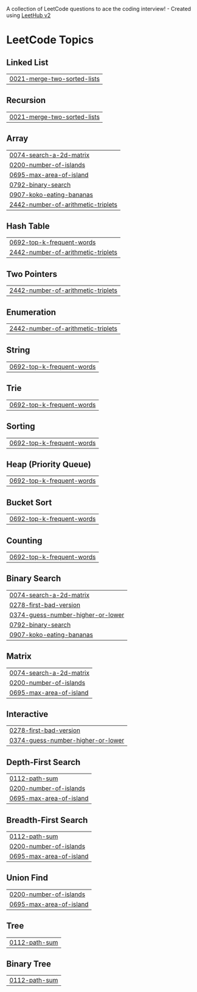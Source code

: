 A collection of LeetCode questions to ace the coding interview! - Created using [LeetHub v2](https://github.com/arunbhardwaj/LeetHub-2.0)
<!---LeetCode Topics Start-->
# LeetCode Topics
## Linked List
|  |
| ------- |
| [0021-merge-two-sorted-lists](https://github.com/ellisajung/leetcode/tree/master/0021-merge-two-sorted-lists) |
## Recursion
|  |
| ------- |
| [0021-merge-two-sorted-lists](https://github.com/ellisajung/leetcode/tree/master/0021-merge-two-sorted-lists) |
## Array
|  |
| ------- |
| [0074-search-a-2d-matrix](https://github.com/ellisajung/leetcode/tree/master/0074-search-a-2d-matrix) |
| [0200-number-of-islands](https://github.com/ellisajung/leetcode/tree/master/0200-number-of-islands) |
| [0695-max-area-of-island](https://github.com/ellisajung/leetcode/tree/master/0695-max-area-of-island) |
| [0792-binary-search](https://github.com/ellisajung/leetcode/tree/master/0792-binary-search) |
| [0907-koko-eating-bananas](https://github.com/ellisajung/leetcode/tree/master/0907-koko-eating-bananas) |
| [2442-number-of-arithmetic-triplets](https://github.com/ellisajung/leetcode/tree/master/2442-number-of-arithmetic-triplets) |
## Hash Table
|  |
| ------- |
| [0692-top-k-frequent-words](https://github.com/ellisajung/leetcode/tree/master/0692-top-k-frequent-words) |
| [2442-number-of-arithmetic-triplets](https://github.com/ellisajung/leetcode/tree/master/2442-number-of-arithmetic-triplets) |
## Two Pointers
|  |
| ------- |
| [2442-number-of-arithmetic-triplets](https://github.com/ellisajung/leetcode/tree/master/2442-number-of-arithmetic-triplets) |
## Enumeration
|  |
| ------- |
| [2442-number-of-arithmetic-triplets](https://github.com/ellisajung/leetcode/tree/master/2442-number-of-arithmetic-triplets) |
## String
|  |
| ------- |
| [0692-top-k-frequent-words](https://github.com/ellisajung/leetcode/tree/master/0692-top-k-frequent-words) |
## Trie
|  |
| ------- |
| [0692-top-k-frequent-words](https://github.com/ellisajung/leetcode/tree/master/0692-top-k-frequent-words) |
## Sorting
|  |
| ------- |
| [0692-top-k-frequent-words](https://github.com/ellisajung/leetcode/tree/master/0692-top-k-frequent-words) |
## Heap (Priority Queue)
|  |
| ------- |
| [0692-top-k-frequent-words](https://github.com/ellisajung/leetcode/tree/master/0692-top-k-frequent-words) |
## Bucket Sort
|  |
| ------- |
| [0692-top-k-frequent-words](https://github.com/ellisajung/leetcode/tree/master/0692-top-k-frequent-words) |
## Counting
|  |
| ------- |
| [0692-top-k-frequent-words](https://github.com/ellisajung/leetcode/tree/master/0692-top-k-frequent-words) |
## Binary Search
|  |
| ------- |
| [0074-search-a-2d-matrix](https://github.com/ellisajung/leetcode/tree/master/0074-search-a-2d-matrix) |
| [0278-first-bad-version](https://github.com/ellisajung/leetcode/tree/master/0278-first-bad-version) |
| [0374-guess-number-higher-or-lower](https://github.com/ellisajung/leetcode/tree/master/0374-guess-number-higher-or-lower) |
| [0792-binary-search](https://github.com/ellisajung/leetcode/tree/master/0792-binary-search) |
| [0907-koko-eating-bananas](https://github.com/ellisajung/leetcode/tree/master/0907-koko-eating-bananas) |
## Matrix
|  |
| ------- |
| [0074-search-a-2d-matrix](https://github.com/ellisajung/leetcode/tree/master/0074-search-a-2d-matrix) |
| [0200-number-of-islands](https://github.com/ellisajung/leetcode/tree/master/0200-number-of-islands) |
| [0695-max-area-of-island](https://github.com/ellisajung/leetcode/tree/master/0695-max-area-of-island) |
## Interactive
|  |
| ------- |
| [0278-first-bad-version](https://github.com/ellisajung/leetcode/tree/master/0278-first-bad-version) |
| [0374-guess-number-higher-or-lower](https://github.com/ellisajung/leetcode/tree/master/0374-guess-number-higher-or-lower) |
## Depth-First Search
|  |
| ------- |
| [0112-path-sum](https://github.com/ellisajung/leetcode/tree/master/0112-path-sum) |
| [0200-number-of-islands](https://github.com/ellisajung/leetcode/tree/master/0200-number-of-islands) |
| [0695-max-area-of-island](https://github.com/ellisajung/leetcode/tree/master/0695-max-area-of-island) |
## Breadth-First Search
|  |
| ------- |
| [0112-path-sum](https://github.com/ellisajung/leetcode/tree/master/0112-path-sum) |
| [0200-number-of-islands](https://github.com/ellisajung/leetcode/tree/master/0200-number-of-islands) |
| [0695-max-area-of-island](https://github.com/ellisajung/leetcode/tree/master/0695-max-area-of-island) |
## Union Find
|  |
| ------- |
| [0200-number-of-islands](https://github.com/ellisajung/leetcode/tree/master/0200-number-of-islands) |
| [0695-max-area-of-island](https://github.com/ellisajung/leetcode/tree/master/0695-max-area-of-island) |
## Tree
|  |
| ------- |
| [0112-path-sum](https://github.com/ellisajung/leetcode/tree/master/0112-path-sum) |
## Binary Tree
|  |
| ------- |
| [0112-path-sum](https://github.com/ellisajung/leetcode/tree/master/0112-path-sum) |
<!---LeetCode Topics End-->